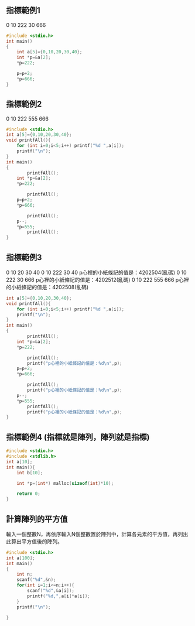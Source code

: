 ## 指標範例1
0 10 222 30 666
```c
#include <stdio.h>
int main()
{
    int a[5]={0,10,20,30,40};
    int *p=&a[2];
    *p=222;

    p=p+2;
    *p=666;
}
```
## 指標範例2
0 10 222 555 666
```c
#include <stdio.h>
int a[5]={0,10,20,30,40};
void printfAll(){
    for (int i=0;i<5;i++) printf("%d ",a[i]);
    printf("\n");
}
int main()
{
        printfAll();
    int *p=&a[2];
    *p=222;

        printfAll();
    p=p+2;
    *p=666;

        printfAll();
    p--;
    *p=555;
        printfAll();
}
```
## 指標範例3
0 10 20 30 40
0 10 222 30 40
p心裡的小紙條記的值是：4202504(亂碼)
0 10 222 30 666
p心裡的小紙條記的值是：4202512(亂碼)
0 10 222 555 666
p心裡的小紙條記的值是：4202508(亂碼)
```c
int a[5]={0,10,20,30,40};
void printfAll(){
    for (int i=0;i<5;i++) printf("%d ",a[i]);
    printf("\n");
}
int main()
{
        printfAll();
    int *p=&a[2];
    *p=222;

        printfAll();
        printf("p心裡的小紙條記的值是：%d\n",p);
    p=p+2;
    *p=666;

        printfAll();
        printf("p心裡的小紙條記的值是：%d\n",p);
    p--;
    *p=555;
        printfAll();
        printf("p心裡的小紙條記的值是：%d\n",p);
}
```

## 指標範例4 (指標就是陣列，陣列就是指標)
```c
#include <stdio.h>
#include <stdlib.h>
int a[10];
int main(){
    int b[10];

    int *p=(int*) malloc(sizeof(int)*10);

    return 0;
}
```

## 計算陣列的平方值
輸入一個整數N，再依序輸入N個整數置於陣列中，計算各元素的平方值，再列出此算出平方值後的陣列。
```c
#include <stdio.h>
int a[100];
int main()
{
	int n;
	scanf("%d",&n);
	for(int i=1;i<=n;i++){
		scanf("%d",&a[i]);
		printf("%d,",a[i]*a[i]);
	}
	printf("\n");
	
}
```


